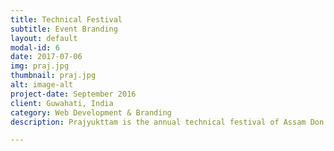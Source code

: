 ```yaml
---
title: Technical Festival
subtitle: Event Branding
layout: default
modal-id: 6
date: 2017-07-06
img: praj.jpg
thumbnail: praj.jpg
alt: image-alt
project-date: September 2016
client: Guwahati, India
category: Web Development & Branding
description: Prajyukttam is the annual technical festival of Assam Don Bosco University.

---
```

